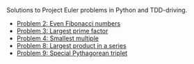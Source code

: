 Solutions to Project Euler problems in Python and TDD-driving.

- <a href="https://projecteuler.net/problem=2" target="_blank">Problem 2: Even Fibonacci numbers</a>
- <a href="https://projecteuler.net/problem=3" target="_blank">Problem 3: Largest prime factor</a>
- <a href="https://projecteuler.net/problem=4" target="_blank">Problem 4: Smallest multiple</a>
- <a href="https://projecteuler.net/problem=8" target="_blank">Problem 8: Largest product in a series</a>
- <a href="https://projecteuler.net/problem=9" target="_blank">Problem 9: Special Pythagorean triplet</a>
